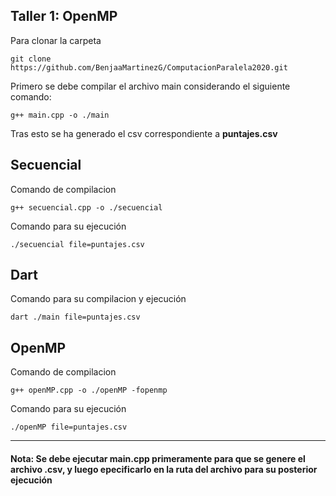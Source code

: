 ## Taller 1: OpenMP

Para clonar la carpeta
```
git clone https://github.com/BenjaaMartinezG/ComputacionParalela2020.git
```
Primero se debe compilar el archivo main considerando el siguiente comando:
```
g++ main.cpp -o ./main
```
Tras esto se ha generado el csv correspondiente a **puntajes.csv**

## Secuencial
Comando de compilacion
```
g++ secuencial.cpp -o ./secuencial
```
Comando para su ejecución
```
./secuencial file=puntajes.csv
```

## Dart

Comando para su compilacion y ejecución
```
dart ./main file=puntajes.csv
```

## OpenMP
Comando de compilacion
```
g++ openMP.cpp -o ./openMP -fopenmp
```
Comando para su ejecución
```
./openMP file=puntajes.csv
```
---
#### Nota: Se debe ejecutar main.cpp primeramente para que se genere el archivo .csv, y luego epecificarlo en la ruta del archivo para su posterior ejecución
